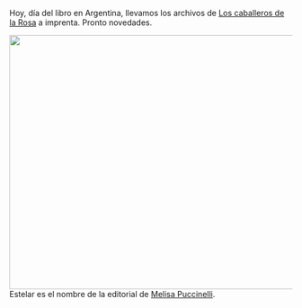 <html><body><p>Hoy, día del libro en Argentina, llevamos los archivos de <a href="http://www.juanjoconti.com.ar/libros/cuentos2/">Los caballeros de la Rosa</a> a imprenta. Pronto novedades.



<a href="/wp-content/uploads/2012/06/Tapa-contratapa-caballeros.jpg"><img class="aligncenter size-large wp-image-4085" title="Tapa y contratapa de Los caballeros de la Rosa" src="/wp-content/uploads/2012/06/Tapa-contratapa-caballeros-1024x725.jpg" alt="" width="640" height="453"></a>Estelar es el nombre de la editorial de <a href="https://www.facebook.com/melisa.puccinelli" target="_blank">Melisa Puccinelli</a>.</p></body></html>